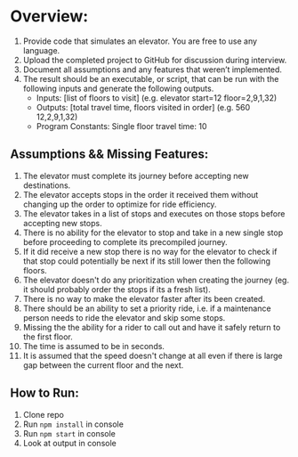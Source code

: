 # Overview:
1. Provide code that simulates an elevator. You are free to use any language.
2. Upload the completed project to GitHub for discussion during interview.
3. Document all assumptions and any features that weren’t implemented.
4. The result should be an executable, or script, that can be run with the following inputs and generate the following outputs.
    - Inputs: [list of floors to visit] (e.g. elevator start=12 floor=2,9,1,32)
    - Outputs: [total travel time, floors visited in order] (e.g. 560 12,2,9,1,32)
    - Program Constants: Single floor travel time: 10

## Assumptions && Missing Features:
1. The elevator must complete its journey before accepting new destinations.
2. The elevator accepts stops in the order it received them without changing up the order to optimize for ride efficiency.
3. The elevator takes in a list of stops and executes on those stops before accepting new stops.
4. There is no ability for the elevator to stop and take in a new single stop before proceeding to complete its precompiled journey.
5. If it did receive a new stop there is no way for the elevator to check if that stop could potentially be next if its still lower then the following floors.
6. The elevator doesn't do any prioritization when creating the journey (eg. it should probably order the stops if its a fresh list).
7. There is no way to make the elevator faster after its been created.
8. There should be an ability to set a priority ride, i.e. if a maintenance person needs to ride the elevator and skip some stops.
9. Missing the the ability for a rider to call out and have it safely return to the first floor.
10. The time is assumed to be in seconds.
11. It is assumed that the speed doesn't change at all even if there is large gap between the current floor and the next. 

## How to Run:
1. Clone repo
2. Run `npm install` in console
3. Run `npm start` in console
3. Look at output in console